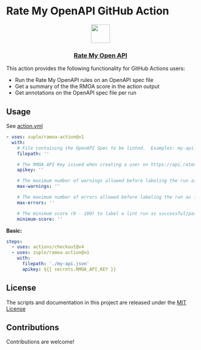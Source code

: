 # Rate My OpenAPI GitHub Action

<p align="center">
  <a href="https://ratemyopenapi.com/">
    <img src="https://cdn.zuplo.com/static/logos/logo.svg" height="50">
    <h3 align="center">Rate My Open API</h3>
  </a>
</p>

This action provides the following functionality for GitHub Actions users:

- Run the Rate My OpenAPI rules on an OpenAPI spec file
- Get a summary of the the RMOA score in the action output
- Get annotations on the OpenAPI spec file per run

## Usage

See [action.yml](action.yml)

<!-- start usage -->

```yaml
- uses: zuplo/ramoa-action@v1
  with:
    # File containing the OpenAPI Spec to be linted.  Examples: my-api.oas.json, api-spec.yaml
    filepath: ''

    # The RMOA API Key issued when creating a user on https://api.ratemyopenapi.com/docs
    apikey: ''

    # The maximum number of warnings allowed before labeling the run as failed. Default is 5.
    max-warnings: ''

    # The maximum number of errors allowed before labeling the run as failed. Default is 0.
    max-errors: ''

    # The minimum score (0 - 100) to label a lint run as successful/passing. Default is 80.
    minimum-score: ''
```

<!-- end usage -->

**Basic:**

```yaml
steps:
  - uses: actions/checkout@v4
  - uses: zuplo/ramoa-action@v1
    with:
      filepath: './my-api.json'
      apikey: ${{ secrets.RMOA_API_KEY }}
```

## License

The scripts and documentation in this project are released under the
[MIT License](LICENSE)

## Contributions

Contributions are welcome!
